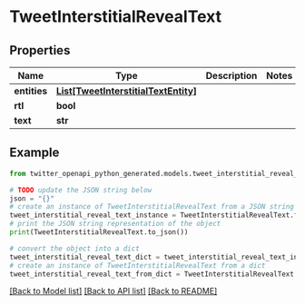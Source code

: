 # TweetInterstitialRevealText


## Properties

Name | Type | Description | Notes
------------ | ------------- | ------------- | -------------
**entities** | [**List[TweetInterstitialTextEntity]**](TweetInterstitialTextEntity.md) |  | 
**rtl** | **bool** |  | 
**text** | **str** |  | 

## Example

```python
from twitter_openapi_python_generated.models.tweet_interstitial_reveal_text import TweetInterstitialRevealText

# TODO update the JSON string below
json = "{}"
# create an instance of TweetInterstitialRevealText from a JSON string
tweet_interstitial_reveal_text_instance = TweetInterstitialRevealText.from_json(json)
# print the JSON string representation of the object
print(TweetInterstitialRevealText.to_json())

# convert the object into a dict
tweet_interstitial_reveal_text_dict = tweet_interstitial_reveal_text_instance.to_dict()
# create an instance of TweetInterstitialRevealText from a dict
tweet_interstitial_reveal_text_from_dict = TweetInterstitialRevealText.from_dict(tweet_interstitial_reveal_text_dict)
```
[[Back to Model list]](../README.md#documentation-for-models) [[Back to API list]](../README.md#documentation-for-api-endpoints) [[Back to README]](../README.md)


